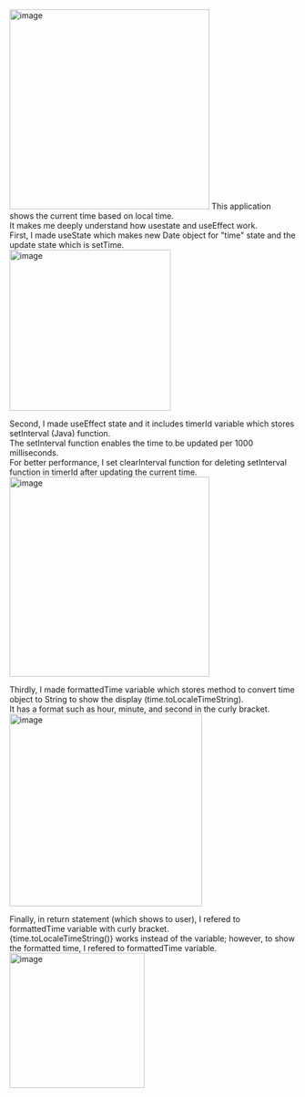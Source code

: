 <img width="351" alt="image" src="https://github.com/user-attachments/assets/74905a39-7b51-4927-92a5-e6213e485669" />
This application shows the current time based on local time.</br>
It makes me deeply understand how usestate and useEffect work.
</br>
First, I made useState which makes new Date object for "time" state and the update state which is setTime.</br>
<img width="283" alt="image" src="https://github.com/user-attachments/assets/93477678-e1c4-496a-b8cf-c9b5a39fe4da" />
</br>

Second, I made useEffect state and it includes timerId variable which stores setInterval (Java) function. </br> The setInterval function enables the time to be updated per 1000 milliseconds. </br> For better performance, I set clearInterval function for deleting setInterval function in timerId after updating the current time.</br>
<img width="351" alt="image" src="https://github.com/user-attachments/assets/eb9d7e7a-04ef-4e42-8743-4f09512343be" />
</br>

Thirdly, I made formattedTime variable which stores method to convert time object to String to show the display (time.toLocaleTimeString). <br/> It has a format such as hour, minute, and second in the curly bracket.<br/> 
<img width="338" alt="image" src="https://github.com/user-attachments/assets/1d9fed1e-e928-462e-b965-d2c71db7c1e3" />
</br>

Finally, in return statement (which shows to user), I refered to formattedTime variable with curly bracket.</br> {time.toLocaleTimeString()} works instead of the variable; however, to show the formatted time, I refered to formattedTime variable.</br>
<img width="237" alt="image" src="https://github.com/user-attachments/assets/dc997b73-d532-41a1-b21f-2fb52c0753b3" />


